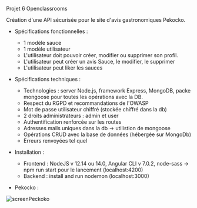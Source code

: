 Projet 6 Openclassrooms


Création d'une API sécurisée pour le site d'avis gastronomiques Pekocko. 

* Spécifications fonctionnelles : 
  - 1 modèle sauce
  - 1 modèle utilisateur
  - L'utilisateur doit pouvoir créer, modifier ou supprimer son profil.
  - L'utilisateur peut créer un avis Sauce, le modifier, le supprimer
  - L'utilisateur peut liker les sauces
  
* Spécifications techniques : 
  - Technologies : server Node.js, framework Express, MongoDB, packe mongoose pour toutes les opérations avec la DB.
  - Respect du RGPD et recommandations de l'OWASP
  - Mot de passe utilisateur chiffré (stockée chiffré dans la db)
  - 2 droits administrateurs : admin et user
  - Authentification renforcée sur les routes
  - Adresses mails uniques dans la db -> utilistion de mongoose
  - Opérations CRUD avec la base de données (hébergée sur MongoDb)
  - Erreurs renvoyées tel quel

* Installation : 
  - Frontend : NodeJS v 12.14 ou 14.0, Angular CLI v 7.0.2, node-sass -> npm run start pour le lancement (localhost:4200)
  - Backend : install and run nodemon (localhost:3000)

* Pekocko : 

![screenPeckoko](https://user-images.githubusercontent.com/79877110/136541469-433c92a4-f80d-4f57-8ad1-e6a8ce72b938.jpg)
